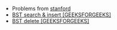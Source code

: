 *  Problems from [stanford](http://cslibrary.stanford.edu/110/BinaryTrees.html)
* [BST search & insert [GEEKSFORGEEKS]](http://geeksquiz.com/binary-search-tree-set-1-search-and-insertion/)
* [BST delete [GEEKSFORGEEKS] ](http://geeksquiz.com/binary-search-tree-set-2-delete/)
